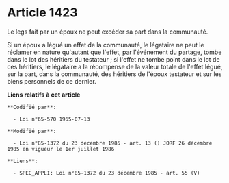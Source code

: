 # Article 1423

Le legs fait par un époux ne peut excéder sa part dans la communauté.

Si un époux a légué un effet de la communauté, le légataire ne peut le réclamer en nature qu'autant que l'effet, par
l'événement du partage, tombe dans le lot des héritiers du testateur ; si l'effet ne tombe point dans le lot de ces
héritiers, le légataire a la récompense de la valeur totale de l'effet légué, sur la part, dans la communauté, des héritiers
de l'époux testateur et sur les biens personnels de ce dernier.

**Liens relatifs à cet article**

	**Codifié par**:

	  - Loi n°65-570 1965-07-13

	**Modifié par**:

	  - Loi n°85-1372 du 23 décembre 1985 - art. 13 () JORF 26 décembre 1985 en vigueur le 1er juillet 1986

	**Liens**:

	  - SPEC_APPLI: Loi n°85-1372 du 23 décembre 1985 - art. 55 (V)
